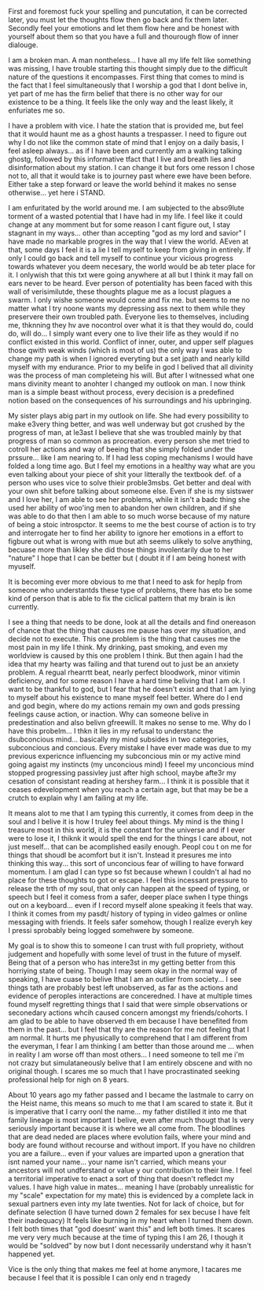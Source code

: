First and foremost fuck your spelling and puncutation, it can be corrected later, you must let the thoughts flow then go back and fix them later. Secondly feel your emotions and let them flow here and be honest with yourself about them so that you have a full and thourough flow of inner dialouge. 

I am a broken man. A man nontheless... I have all my life felt like something was missing, I have trouble starting this thought simply due to the difficult nature of the questions it encompasses. First thing that comes to mind is the fact that I feel simultaneously that I worship a god that I dont belive in, yet part of me has the firm belief that there is no other way for our existence to be a thing. It feels like the only way and the least likely, it enfuriates me so. 

I have a problem with vice. I hate the station that is provided me, but feel that it would haunt me as a ghost haunts a trespasser. I need to figure out why I do not like the common state of mind that I enjoy on a daily basis, I feel asleep always... as if I have been and currently am a walking talking ghostg, followed by this informative tfact that I live and breath lies and disinformation about my station. I can change it but fors ome resson I chose not to, all that it would take is to journey past where ewe have been before. Either take a step forward or leave the world behind it makes no sense otherwise... yet here i STAND. 

I am enfuritated by the world around me. I am subjected to the abso9lute torment of a wasted potential that I have had in my life. I feel like it could change at any momment but for some reason I cant figure out, I stay stagnant in my ways... other than accepting "god as my lord and savior" I have made no markable progres in the way that I view the world. AEven at that, some days I feel it is a lie I tell myself to keep from giving in entirely. If only I could go back and tell myself to continue your vicious progress towards whatever you deem necesary, the world would be ab teter place for it. I onlywish that this txt were going anywhere at all but I think it may fall on ears never to be heard. Ever person of potentiality has been faced with this wall of verisimilutde, these thoughts plague me as a locust plagues a swarm. I only wishe someone would come and fix me. but seems to me no matter what I try noone wants my depressing ass next to them while they preservere their own troubled path. Everyone lies to themselves, including me, thknning they hv ave nocontrol over what it is that they would do, could do, will do... I simply want every one to live their life as they would if no conflict existed in this world. Conflict of inner, outer, and upper self plagues those qwith weak winds (which is most of us) the only way I was able to change my path is when I ignored everyting but a set jpath and nearly killd myself with my endurance. Prior to my belife in god I belived that all divinity was the process of man completeing his will. But after I witnessed what one mans divinity meant to anohter I changed my outlook on man. I now think man is a simple beast without process, every decision is a predefined notion  based on the consequences of his surroundings and his upbringing. 

My sister plays  abig part in my outlook on life. She had every possibility to make e3very thing better, and was well underway but got crushed by the progress of man, at le3ast I believe that she was troubled mainly by that progress of man so common as procreation. every person she met tried to cotroll her actions and way of beeing that she simply folded under the prssure... like I am nearing to. If I had less coping mechanisms I would have folded a long time ago. But I feel my emotions in a healthy way  what are you even talking about your piece of shit your litterally the textbook def. of a person who uses vice to solve thieir proble3msbs. Get better and deal with your own shit before talking about someone else. Even if she is my sistswer and I love her, I am able to see her problems, while it isn't a badc thing she used her ability of woo'ing men to abandon her own children, and if she was able to do that then I am able to so much worse because of my nature of being a stoic introspctor. It seems to me the best course of action is to try and interrogate her to find  her ability to ignore her emotions in a effort to figbure out what is wrong with mue but ath seems ulikely to solve anything, becuase more than likley she did those things involentarily due to her "nature" I hope that I can be better but ( doubt it if I am being honest with myuself. 

It is becoming ever more obvious to me that I need to ask for heplp from someone who understantds these type of problems, there has eto be some kind of person that is able to fix the ciclical pattern that my brain is ikn currently. 

I see a thing that needs to be done, look at all the details and find onereason of chance that the thing that causes  me pause has over my situation, and decide not to execute. This  one problem is the thing that causes me the most pain in my life I think. My drinking, past smoking, and even my worldview is caused by this one problem I think. But then again I had the idea that my hearty was failing and that turend out to just be an anxiety problem. A regual rhearrtt beat, nearly perfect bloodwork, minor vitimin deficiency, and for some reason I have a hard time beliving that I am ok. I want to be thankful to god, but I fear that he doesn't exist and that I am lying to myself about his existence to mane myself feel better. Where do I end and god begin, where do my actions remain my own and gods pressing feelings cause action, or inaction. Why can someone belive in predestination and also belivn gfreewill. It makes no sense to me. Why do I have this probelm... I thkn it lies in my refusal to understanc the dsubconcious mind... basically my mind subsides in two categories, subconcious and concious. Every mistake I have ever made was due to my previous expericnce influencing my subconcious min or my active mind going agaist my instincts (my unconcious mind) I feeel my unconcious mind stopped progressing passivley just after high school, maybe afte3r my cesation of consistant reading at hershey farm... I think it is possible that it ceases edevelopment when you reach a certain age, but that may be be a crutch to explain why I am failing at my life. 

It means alot to me that I am typing this currently, it comes from deep in the soul and I belive it is how I truley feel about things. My mind is the thing I treasure most in this world, it is the constant for the universe and if I ever were to lose it, I thiknk it would spell the end for the things I care about, not just meself... that can be acomplished easily enough. Peopl cou t on me for things that shoudl be acomfort but it isn't. Instead it presures me into thinking this way... this sort of unconcious fear of willing to have forward momentum. I am glad I can type so fst because whewn I couldn't aI had no place for these thoughts to got or escape. I feel this incessant pressure to release the trth of my soul, that only can happen at the speed of typing,  or speech but I feel it comess from a safer, deeper place swhen I type things out on a keyboard... even if I record myself alone speaking it feels that way. I think it comes from my pasdt/ history of typing in video galmes or online messaging with friends. It feels safer somehow, though I realize everyh key I pressi sprobably being logged somehwere by someone. 

My goal is to show this to someone I can trust with full propriety, without judgement and hopefully with some level of trust in the future of myself. Being that of a person who has intere3st in my getting better from this horriying state of being. Though I may seem okay in the normal way of speaking, I have cuase to belive lthat I am an outlier from society... I see things tath are probably best left unobserved, as far as the actions and evidence of peroples interactions are conceredned. I have at multiple times found myself regretting things that I said that were simple observations or seconedary actions whcih caused concern amongst my friends/cohorts. I am glad to be able to have observed th em because I have benefited from them in the past... but I feel that thy are the reason for me not feeling that I am normal. It hurts me phyusically to comprehend that I am different from the everyman, I fear I am thinking I am better than those around me ... when in reality I am worse off than most others... I need someone to tell me i'm not crazy but simulataneously belive that I am entirely obscene and with no original though. I scares me so much that I have procrastinated seeking professional help for nigh on 8 years. 

About 10 years ago my father passed and I became the lastmale to carry on the Heist name, this means so much to me that I am scared to state it. But it is imperative that I carry oonl the name... my father distilled it into me that family lineage is most important I belive, even after much thougt that Is very seriously important because it is where we all come from. The bloodlines that are dead neded are places where evolution fails, where your mind and body are found without recourse and without import. If you have no children you are a failure... even if your values are imparted upon a gneration that isnt named your name... your name isn't carried, which means your ancestors will not undferstand or value y our contribution to their line. I feel a territorial imperative to enact a sort of thing that doesn't refledct my values. I have high value in mates... meaning I have (probably unrealistic for my "scale" expectation for my mate) this is evidenced by a complete lack in sexual partners even inty my late twenties. Not for lack of choice, but for definate selection (I have turned down 2 females for sex becuse I have felt their inadequacy) It feels like burning in my heart when I turned them down. I felt both times that "god doesnt' want this" and left both times. It scares me very very much because at the time of typing this I am 26, I though it would be "soldved" by now but I dont necessarily understand why it hasn't happened yet. 

Vice is the only thing that makes me feel at home anymore, I tacares me because I feel that it is possible I can only end n tragedy 
